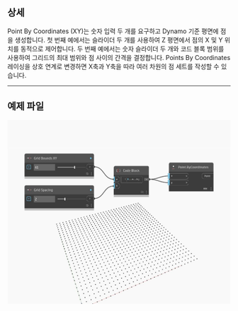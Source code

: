 ## 상세
Point By Coordinates (XY)는 숫자 입력 두 개를 요구하고 Dynamo 기준 평면에 점을 생성합니다. 첫 번째 예에서는 슬라이더 두 개를 사용하여 Z 평면에서 점의 X 및 Y 위치를 동적으로 제어합니다. 두 번째 예에서는 숫자 슬라이더 두 개와 코드 블록 범위를 사용하여 그리드의 최대 범위와 점 사이의 간격을 결정합니다. Points By Coordinates 레이싱을 상호 연계로 변경하면 X축과 Y축을 따라 여러 차원의 점 세트를 작성할 수 있습니다.
___
## 예제 파일

![ByCoordinates (x, y)](./Autodesk.DesignScript.Geometry.Point.ByCoordinates(x,%20y)_img.jpg)

